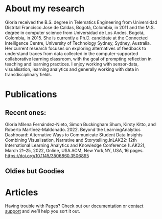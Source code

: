 # About my research

Gloria received the B.S. degree in Telematics Engineering from Universidad Distrital Francisco Jose de Caldas, Bogotá, Colombia, in 2011 and the M.S. degree in computer science from Universidad de Los Andes, Bogotá, Colombia, in 2015. She is currently a Ph.D. candidate at the Connected Intelligence Centre, University of Technology Sydney, Sydney, Australia. Her current research focuses on exploring alternatives of feedback to understand traces from data collected in the computer-supported collaborative learning classroom, with the goal of prompting reflection in teaching and learning practices. I enjoy working with sensor-data, visualisation, learning analytics and generally working with data in transdisciplinary fields. 

# Publications

## Recent ones:

Gloria Milena Fernández-Nieto, Simon Buckingham Shum, Kirsty Kitto, and Roberto Martínez-Maldonado. 2022. Beyond the LearningAnalytics Dashboard: Alternative Ways to Communicate Student Data Insights Combining Visualisation, Narrative and Storytelling.InLAK22: 12th International Learning Analytics and Knowledge Conference (LAK22), March 21–25, 2022, Online, USA.ACM, New York,NY, USA, 16 pages. https://doi.org/10.1145/3506860.3506895

## Oldies but Goodies


# Articles

Having trouble with Pages? Check out our [documentation](https://docs.github.com/categories/github-pages-basics/) or [contact support](https://support.github.com/contact) and we’ll help you sort it out.
